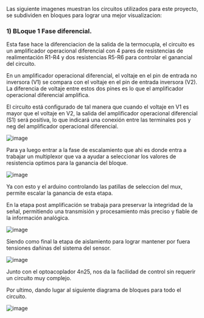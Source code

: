 Las siguiente imagenes muestran los circuitos utilizados para este proyecto, se subdividen en bloques para lograr una mejor visualizacion:

### 1) BLoque 1 Fase diferencial.

Esta fase hace la diferenciacion de la salida de la termocupla, el circuito es un amplificador operacional diferencial con 4 pares de resistencias de realimentación R1-R4 y dos resistencias R5-R6 para    controlar el ganancial del circuito.

En un amplificador operacional diferencial, el voltaje en el pin de entrada no inversora (V1) se compara con el voltaje en el pin de entrada inversora (V2). La diferencia de voltaje entre estos dos pines es lo que el amplificador operacional diferencial amplifica.

El circuito está configurado de tal manera que cuando el voltaje en V1 es mayor que el voltaje en V2, la salida del amplificador operacional diferencial (S1) será positiva, lo que indicará una conexión entre las terminales pos y neg del amplificador operacional diferencial.



![image](https://github.com/stevenag1999/Lab3_Taller_ITCR/assets/79070879/a6003851-1de8-4e4b-80d7-2029be0c9855)


Para ya luego entrar a la fase de escalamiento que ahi es donde entra a trabajar un multiplexor que va a ayudar a seleccionar los valores de resistencia optimos para la ganancia del bloque.

![image](https://github.com/stevenag1999/Lab3_Taller_ITCR/assets/79070879/fb6d9ec8-f0e1-455f-b818-3d7be9f73a67)


Ya con esto y el arduino controlando las patillas de seleccion del mux, permite escalar la ganancia de esta etapa.

En la etapa post amplificación se trabaja para preservar la integridad de la señal, permitiendo una transmisión y procesamiento más preciso y fiable de la información analógica.

![image](https://github.com/stevenag1999/Lab3_Taller_ITCR/assets/79070879/a9959931-2b76-4a68-a820-f769623d25c0)

Siendo como final la etapa de aislamiento para lograr mantener por fuera tensiones dañinas del sistema del sensor.


![image](https://github.com/stevenag1999/Lab3_Taller_ITCR/assets/79070879/8d2cfe97-894e-4796-8d44-d7542b787050)

Junto con el optoacoplador 4n25, nos da la facilidad de control sin requerir un circuito muy complejo.


Por ultimo, dando lugar al siguiente diagrama de bloques para todo el circuito.

![image](https://github.com/stevenag1999/Lab3_Taller_ITCR/assets/79070879/13602311-e4c4-4a51-a628-2005e9acfd5a)










